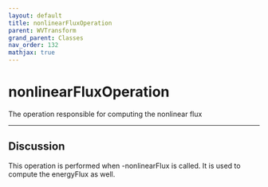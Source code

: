 ```yaml
---
layout: default
title: nonlinearFluxOperation
parent: WVTransform
grand_parent: Classes
nav_order: 132
mathjax: true
---
```


#  nonlinearFluxOperation

The operation responsible for computing the nonlinear flux


---

## Discussion
This operation is performed when -nonlinearFlux is called. It is
  used to compute the energyFlux as well.
